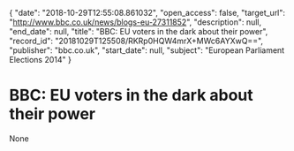 {
  "date": "2018-10-29T12:55:08.861032", 
  "open_access": false, 
  "target_url": "http://www.bbc.co.uk/news/blogs-eu-27311852", 
  "description": null, 
  "end_date": null, 
  "title": "BBC:  EU voters in the dark about their power", 
  "record_id": "20181029T125508/RKRp0HQW4mrX+MWc6AYXwQ==", 
  "publisher": "bbc.co.uk", 
  "start_date": null, 
  "subject": "European Parliament Elections 2014"
}

# BBC:  EU voters in the dark about their power

None